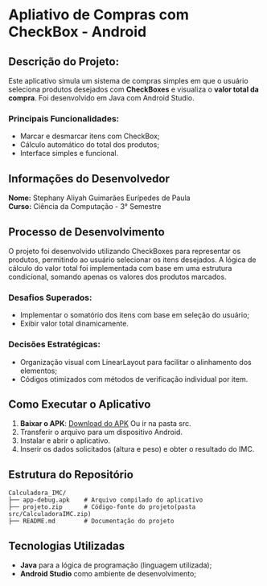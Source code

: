 # Apliativo de Compras com CheckBox - Android

## Descrição do Projeto:
Este aplicativo simula um sistema de compras simples em que o usuário seleciona produtos desejados com **CheckBoxes** e visualiza o **valor total da compra**. Foi desenvolvido em Java com Android Studio.

### **Principais Funcionalidades:**
- Marcar e desmarcar itens com CheckBox;
- Cálculo automático do total dos produtos;
- Interface simples e funcional.

## Informações do Desenvolvedor
**Nome:** Stephany Aliyah Guimarães Eurípedes de Paula  
**Curso:** Ciência da Computação - 3° Semestre

## Processo de Desenvolvimento
O projeto foi desenvolvido utilizando CheckBoxes para representar os produtos, permitindo ao usuário selecionar os itens desejados. A lógica de cálculo do valor total foi implementada com base em uma estrutura condicional, somando apenas os valores dos produtos marcados.


### **Desafios Superados:**
- Implementar o somatório dos itens com base em seleção do usuário;
- Exibir valor total dinamicamente.

### **Decisões Estratégicas:**
- Organização visual com LinearLayout para facilitar o alinhamento dos elementos;
- Códigos otimizados com métodos de verificação individual por item.

## Como Executar o Aplicativo
1. **Baixar o APK**: [Download do APK](./app-debug.apk)  Ou ir na pasta src.
2. Transferir o arquivo para um dispositivo Android.
3. Instalar e abrir o aplicativo.
4. Inserir os dados solicitados (altura e peso) e obter o resultado do IMC.

## Estrutura do Repositório
```
Calculadora_IMC/
├── app-debug.apk    # Arquivo compilado do aplicativo
├── projeto.zip      # Código-fonte do projeto(pasta src/CalculadoraIMC.zip)
├── README.md        # Documentação do projeto
```

## Tecnologias Utilizadas
- **Java** para a lógica de programação (linguagem utilizada);
- **Android Studio** como ambiente de desenvolvimento;

